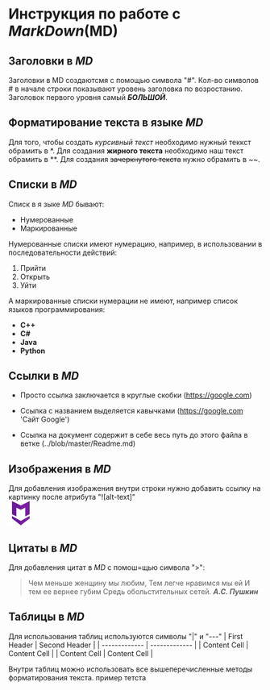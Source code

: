 # Инструкция по работе с ***MarkDown***(MD)


## Заголовки в *MD*
Заголовки в MD создаютсмя с помощью символа "#". Кол-во символов # в начале строки показывают уровень заголовка по возростанию. Заголовок первого уровня самый ***БОЛЬШОЙ***.


## Форматирование текста в языке *MD*
Для того, чтобы создать *курсивный текст* необходимо нужный теккст обрамить в *. Для создания **жирного текста** необходимо наш текст обрамить в **. Для создания ~~зачеркнутого текста~~ нужно обрамить в ~~.


## Списки в *MD*
Списк в я зыке *MD*  бывают:
- Нумерованные
- Маркированные


Нумерованные списки имеют нумерацию, например, в использовании в последовательности действий:
1. Прийти
2. Открыть
3. Уйти


А маркированные списки нумерации не имеют, например список языков программирования:
- **C++**
- **C#**
- **Java**
- **Python**

## Ссылки в *MD*
- Просто ссылка заключается в круглые скобки (https://google.com)

- Сcылка с названием выделяется кавычками (https://google.com 'Сайт Google')

- Ссылка на документ содержит в себе весь путь до этого файла в ветке (../blob/master/Readme.md)

## Изображения в *MD*

Для добавления изображения внутри строки нужно добавить ссылку на картинку после атрибута "![alt-text]"  
![alt-text](https://github.com/adam-p/markdown-here/raw/master/src/common/images/icon48.png "Cиреневое M")


## Цитаты в *MD*

Для добавления цитат в *MD* с помош=щью символа ">":

>Чем меньше женщину мы любим,
>Тем легче нравимся мы ей
>И тем ее вернее губим
>Средь обольстительных сетей.
***А.С. Пушкин***

## Таблицы в *MD*
Для использования таблиц используются символы "|" и "---"
| First Header  | Second Header |
| ------------- | ------------- |
| Content Cell  | Content Cell  |
| Content Cell  | Content Cell  |

Внутри таблиц можно использовать все вышеперечисленные методы форматирования текста.
пример тетста